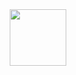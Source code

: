 <div id="header" align="center">
  <img src="https://media0.giphy.com/media/v1.Y2lkPTc5MGI3NjExeWtybzZqZnBlbnl0MTUzaHptajR4bWM4NXp5aXNuN3loNzd1eHgzeCZlcD12MV9pbnRlcm5hbF9naWZfYnlfaWQmY3Q9Zw/IKvRdqp4xzNao/giphy.gif" width="100">
</div>
